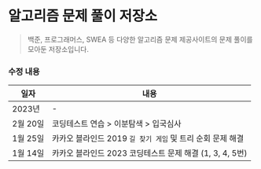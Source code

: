 # 알고리즘 문제 풀이 저장소
> 백준, 프로그래머스, SWEA 등 다양한 알고리즘 문제 제공사이트의 문제 풀이를 모아둔 저장소입니다.



### 수정 내용

| 일자     | 내용                                                       |
| -------- | ---------------------------------------------------------- |
| 2023년   | -                                                          |
| 2월 20일 | 코딩테스트 연습 > 이분탐색 > 입국심사                      |
| 1월 25일 | 카카오 블라인드 2019 `길 찾기 게임` 및 트리 순회 문제 해결 |
| 1월 14일 | 카카오 블라인드 2023 코딩테스트 문제 해결 (1, 3, 4, 5번)   |

